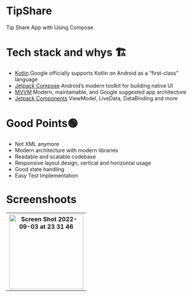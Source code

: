 # TipShare

<p align="left">
Tip Share App with Using Compose
</p>

# Tech stack and whys 🏗

<ul align="left">
<li><a href="https://kotlinlang.org/">Kotlin</a> Google officially supports Kotlin on Android as a “first-class” language</li>
<li><a href="https://developer.android.com/jetpack/compose">Jetpack Compose</a> Android’s modern toolkit for building native UI </li>
<li><a href="https://developer.android.com/jetpack/guide"> MVVM</a> Modern, maintainable, and Google suggested app architecture</li>
<li><a href="https://developer.android.com/jetpack">Jetpack Components</a> ViewModel, LiveData, DataBinding and more </li>
</ul>

#  Good Points🟢

<ul align="left">
<li>Not XML anymore </li>
<li>Modern architecture with modern libraries</li>
<li>Readable and scalable codebase</li>
<li>Responsive layout design, vertical and horizontal usage</li>
<li>Good state handling</li>
<li>Easy Test Implementation</li>
</ul>

# Screenshoots 

<table>
  <tr>
    <th><img width="200" alt="Screen Shot 2022-09-03 at 23 31 46" src="https://user-images.githubusercontent.com/32849662/188287142-10dacf67-bb6b-4943-a1ed-e1602dea5334.png"></tr>
</table>
